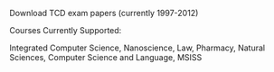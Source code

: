Download TCD exam papers (currently 1997-2012)

Courses Currently Supported:

Integrated Computer Science, 
Nanoscience, 
Law, 
Pharmacy, 
Natural Sciences, 
Computer Science and Language, 
MSISS
